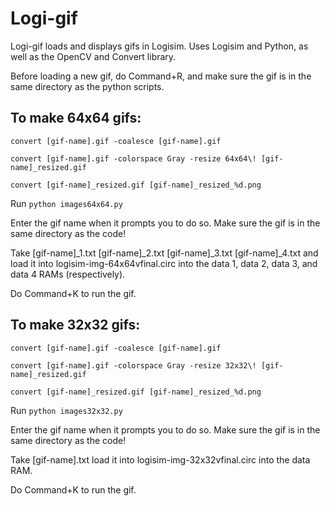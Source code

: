 Logi-gif
========

Logi-gif loads and displays gifs in Logisim. Uses Logisim and Python, as well as the OpenCV and Convert library.

Before loading a new gif, do Command+R, and make sure the gif is in the same directory as the python scripts.
## To make 64x64 gifs:
<p><code>convert [gif-name].gif -coalesce [gif-name].gif</code></p>
<p><code>convert [gif-name].gif -colorspace Gray -resize 64x64\! [gif-name]_resized.gif</code></p>
<p><code>convert [gif-name]_resized.gif [gif-name]_resized_%d.png</code></p>
<p>Run <code>python images64x64.py</code></p>
<p>Enter the gif name when it prompts you to do so. Make sure the gif is in the same directory as the code!</p>
<p>Take [gif-name]_1.txt [gif-name]_2.txt [gif-name]_3.txt [gif-name]_4.txt and load it into logisim-img-64x64vfinal.circ into the data 1, data 2, data 3, and data 4 RAMs (respectively).</p>
<p>Do Command+K to run the gif.</p>

## To make 32x32 gifs:
<p><code>convert [gif-name].gif -coalesce [gif-name].gif</code></p>
<p><code>convert [gif-name].gif -colorspace Gray -resize 32x32\! [gif-name]_resized.gif</code></p>
<p><code>convert [gif-name]_resized.gif [gif-name]_resized_%d.png</code></p>
<p>Run <code>python images32x32.py</code></p>
<p>Enter the gif name when it prompts you to do so. Make sure the gif is in the same directory as the code!</p>
<p>Take [gif-name].txt load it into logisim-img-32x32vfinal.circ into the data RAM.</p>
<p>Do Command+K to run the gif.</p>

